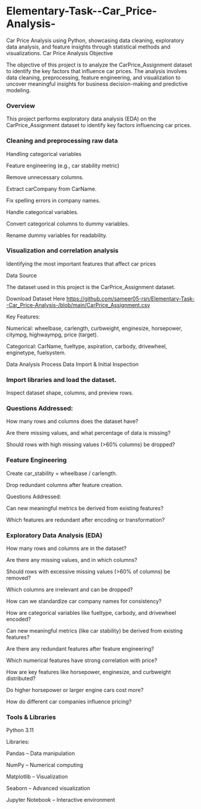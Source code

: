 # Elementary-Task--Car_Price-Analysis-
Car Price Analysis using Python, showcasing data cleaning, exploratory data analysis, and feature insights through statistical methods and visualizations.
Car Price Analysis
Objective

The objective of this project is to analyze the CarPrice_Assignment dataset to identify the key factors that influence car prices.
The analysis involves data cleaning, preprocessing, feature engineering, and visualization to uncover meaningful insights for business decision-making and predictive modeling.

### Overview
This project performs exploratory data analysis (EDA) on the CarPrice_Assignment dataset to identify key factors influencing car prices.

### Cleaning and preprocessing raw data

Handling categorical variables

Feature engineering (e.g., car stability metric)

Remove unnecessary columns.

Extract carCompany from CarName.

Fix spelling errors in company names.

Handle categorical variables.

Convert categorical columns to dummy variables.

Rename dummy variables for readability.

### Visualization and correlation analysis

Identifying the most important features that affect car prices

Data Source

The dataset used in this project is the CarPrice_Assignment dataset.


Download Dataset Here
  https://github.com/sameer05-rsn/Elementary-Task--Car_Price-Analysis-/blob/main/CarPrice_Assignment.csv

Key Features:

Numerical: wheelbase, carlength, curbweight, enginesize, horsepower, citympg, highwaympg, price (target).

Categorical: CarName, fueltype, aspiration, carbody, drivewheel, enginetype, fuelsystem.

 Data Analysis Process
 Data Import & Initial Inspection

### Import libraries and load the dataset.

Inspect dataset shape, columns, and preview rows.

### Questions Addressed:

How many rows and columns does the dataset have?

Are there missing values, and what percentage of data is missing?

Should rows with high missing values (>60% columns) be dropped?

### Feature Engineering

Create car_stability = wheelbase / carlength.

Drop redundant columns after feature creation.

Questions Addressed:

Can new meaningful metrics be derived from existing features?

Which features are redundant after encoding or transformation?

### Exploratory Data Analysis (EDA)

How many rows and columns are in the dataset?

Are there any missing values, and in which columns?

Should rows with excessive missing values (>60% of columns) be removed?

Which columns are irrelevant and can be dropped?

How can we standardize car company names for consistency?

How are categorical variables like fueltype, carbody, and drivewheel encoded?

Can new meaningful metrics (like car stability) be derived from existing features?

Are there any redundant features after feature engineering?

Which numerical features have strong correlation with price?

How are key features like horsepower, enginesize, and curbweight distributed?

Do higher horsepower or larger engine cars cost more?

How do different car companies influence pricing?



### Tools & Libraries

Python 3.11

Libraries:

Pandas – Data manipulation

NumPy – Numerical computing

Matplotlib – Visualization

Seaborn – Advanced visualization

Jupyter Notebook – Interactive environment



